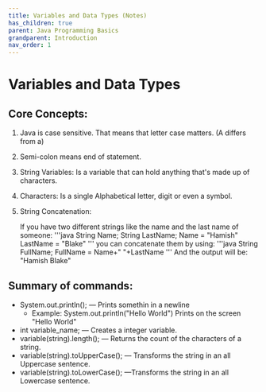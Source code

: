 ```yaml
---
title: Variables and Data Types (Notes)
has_children: true
parent: Java Programming Basics
grandparent: Introduction
nav_order: 1
---
```


# Variables and Data Types

## Core Concepts:
1. Java is case sensitive.
That means that letter case matters. (A differs from a)
2. Semi-colon means end of statement.
3. String Variables: Is a variable that can hold anything that's made up of characters.
4. Characters: Is a single Alphabetical letter, digit or even a symbol.
5. String Concatenation: 

    If you have two different strings like the name and the last name of someone:
    '''java
    String Name;
    String LastName;
    Name = "Hamish"
    LastName = "Blake"
    '''
    you can concatenate them by using:
    '''java
    String FullName;
    FullName = Name+" "+LastName
    '''
    And the output will be: "Hamish Blake"

## Summary of commands:
* System.out.println(); — Prints somethin in a newline
    * Example: System.out.println("Hello World") Prints on the screen "Hello World"
* int variable_name; — Creates a integer variable.
* variable(string).length(); — Returns the count of the characters of a string.
* variable(string).toUpperCase(); — Transforms the string in an all Uppercase sentence.
* variable(string).toLowerCase(); —Transforms the string in an all Lowercase sentence.